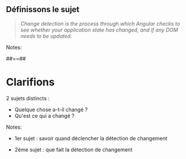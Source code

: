<!-- .slide: class="quote-slide" -->

## Définissons le sujet

<blockquote>
<cite>
  Change detection is the process through which Angular checks to see whether your application state has changed, and if any DOM needs to be updated.
</cite>
</blockquote>

Notes:

##==##

# Clarifions

2 sujets distincts :

- Quelque chose a-t-il changé ?
- Qu'est ce qui a changé ?
<!-- .element: class="list-fragment" -->

Notes:

- 1er sujet : savoir quand déclencher la détection de changement

- 2ème sujet : que fait la détection de changement
